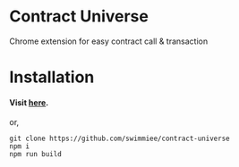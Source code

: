 # Contract Universe
Chrome extension for easy contract call & transaction


# Installation
#### Visit [here](https://raw.githubusercontent.com/swimmiee/contract-universe/master/contract-universe.zip).  
or,
```
git clone https://github.com/swimmiee/contract-universe
npm i
npm run build
```
